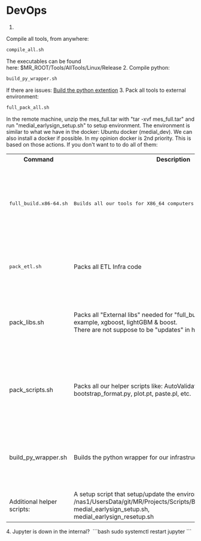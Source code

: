 # DevOps
1. 
Compile all tools, from anywhere:
```bash
compile_all.sh
```
The executables can be found here: $MR_ROOT/Tools/AllTools/Linux/Release
2. 
Compile python:
```bash
build_py_wrapper.sh
```
If there are issues: [Build the python extention](../../Python/Medial's%20C++%20API%20in%20Python/Build%20the%20python%20extention.md)
3. 
Pack all tools to external environment:
```bash
full_pack_all.sh
```
In the remote machine, unzip the mes_full.tar with "tar -xvf mes_full.tar" and run "medial_earlysign_setup.sh" to setup environment.
The environment is similar to what we have in the docker: Ubuntu docker (medial_dev). We can also install a docker if possible. In my opinion docker is 2nd priority.
This is based on those actions. If you don't want to to do all of them:
<table><tbody>
<tr>
<th>Command</th>
<th>Description</th>
<th>output path</th>
<th>Where to extract</th>
</tr>
<tr>
<td><pre>full_build.x86-64.sh</pre></td>
<td><pre>Builds all our tools for X86_64 computers: Flow, bootstrap_app, etc.</pre></td>
<td>/nas1/UsersData/git/MR/Tools/AllTools/Linux/Release/bin_apps.x86-64.tar.bz2</td>
<td><p>#copy to file to /earlysign/bins</p><p>cd /earlysign/bins</p><p>tar -xvf bin_apps.x86-64.tar.bz2</p></td>
</tr>
<tr>
<td><pre>pack_etl.sh</pre></td>
<td>Packs all ETL Infra code</td>
<td>/server/Linux/${USER%-*}/ETL.tar.bz2. USER might be: git if run from "<pre>full_pack_all.sh" or your username without "-internal"</pre></td>
<td>#copy to file to /earlysign/scripts<br/>cd /earlysign/scripts<br/>tar -xvf ETL.tar.bz2</td>
</tr>
<tr>
<td>pack_libs.sh</td>
<td>Packs all "External libs" needed for "full_build.x86-64.sh". For example, xgboost, lightGBM &amp; boost.<br/>There are not suppose to be "updates" in here.</td>
<td>/server/Linux/${USER%-*}/libs.tar.bz2. <span>USER might be: git if run from "</span><pre>full_pack_all.sh" or your username without "-internal"</pre></td>
<td><p>#copy to file to /earlysign/libs</p><p>cd /earlysign/libs</p><p>tar -xvf libs.tar.bz2</p></td>
</tr>
<tr>
<td>pack_scripts.sh</td>
<td>Packs all our helper scripts like: AutoValidation kits, bootstrap_format.py, plot.pt, paste.pl, etc.</td>
<td>/server/Linux/${USER%-*}/scripts.tar.bz2  <span>USER might be: git if run from "</span><pre>full_pack_all.sh" or your username without "-internal"</pre></td>
<td><p>#copy to file to /earlysign/scripts</p><p>cd /earlysign/scripts</p><p>tar -xvf scripts.tar.bz2</p></td>
</tr>
<tr>
<td>build_py_wrapper.sh</td>
<td>Builds the python wrapper for our infrastructure.</td>
<td>/server/Linux/${USER%-*}/PY.tar.bz2 <span>USER might be: git if run from "</span><pre>full_pack_all.sh" or your username without "-internal"</pre></td>
<td><p>#copy to file to /earlysign/libs</p><p>cd /earlysign/libs</p><p>tar -xvf PY.tar.bz2</p></td>
</tr>
<tr>
<td>Additional helper scripts:</td>
<td>A setup script that setup/update the environment: /nas1/UsersData/git/MR/Projects/Scripts/Bash-Scripts/usefull:<br/>medial_earlysign_setup.sh, <br/>medial_earlysign_resetup.sh</td>
<td><span><span>/nas1/UsersData/<span>${USER%-*}</span>/MR/Projects/Scripts/Bash-Scripts/usefull <br/><span>USER might be: git if run from "</span></span></span>full_pack_all.sh" or your username<br/> without "-internal"</td>
<td> </td>
</tr>
</tbody></table>
4. 
Jupyter is down in the internal? 
```bash
sudo systemctl restart jupyter
```
 
